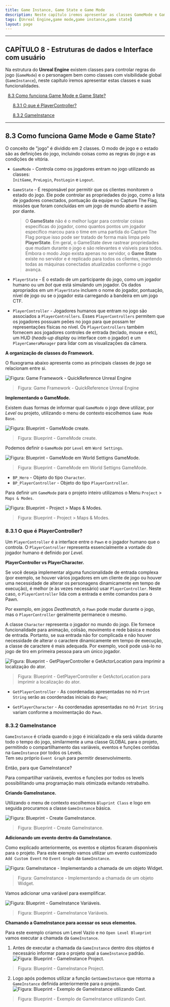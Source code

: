```yaml
---
title: Game Instance, Game State e Game Mode
description: Neste capítulo iremos apresentar as classes GameMode e GameInstance com suas funcionalidades.
tags: [Unreal Engine,game mode,game instance,game state]
layout: page
---
```


***

<a name="8"></a>
## CAPÍTULO 8 - Estruturas de dados e Interface com usuário

Na estrutura do **Unreal Engine** existem classes para controlar regras do jogo (`GameMode`) e o personagem bem como classes com visibilidade global (`GameInstance`), neste capítulo iremos apresentar estas classes e suas funcionalidades.

&nbsp;&nbsp;[8.3 Como funciona Game Mode e Game State?](#8.3)

&nbsp;&nbsp;&nbsp;&nbsp;&nbsp;&nbsp;[8.3.1 O que é PlayerController?](#8.3.1)

&nbsp;&nbsp;&nbsp;&nbsp;&nbsp;&nbsp;[8.3.2 GameInstance](#8.3.2)    

***

<a name="8.3"></a>
## 8.3 Como funciona Game Mode e Game State?
O conceito de "jogo" é dividido em 2 classes. O modo de jogo e o estado são as definições do jogo, incluindo coisas como as regras do jogo e as condições de vitória.

- `GameMode` - Controla como os jogadores entram no jogo utilizando as classes:   
  `InitGame`, `PreLogin`, `PostLogin` e `Logout`.
- `GameState` - É responsável por permitir que os clientes monitorem o estado do jogo.  Ele pode controlar as propriedades do jogo, como a lista de jogadores conectados, pontuação da equipe no Capture The Flag, missões que foram concluídas em um jogo de mundo aberto e assim por diante.   

  >O **GameState** não é o melhor lugar para controlar coisas específicas do jogador, como quantos pontos um jogador específico marcou para o time em uma partida do Capture The Flag porque isso pode ser tratado de forma mais limpa pelo **PlayerState**. Em geral, o GameState deve rastrear propriedades que mudam durante o jogo e são relevantes e visíveis para todos. Embora o modo Jogo exista apenas no servidor, o **Game State** existe no servidor e é replicado para todos os clientes, mantendo todas as máquinas conectadas atualizadas conforme o jogo avança.

- `PlayerState` - É o estado de um participante do jogo, como um jogador humano ou um *bot* que está simulando um jogador. Os dados apropriados em um `PlayerState` incluem o nome do jogador, pontuação, nível de jogo ou se o jogador esta carregando a bandeira em um jogo CTF.

- `PlayerController` -
Jogadores humanos que entram no jogo são associados a `PlayerControllers`. Esses `PlayerControllers` permitem que os jogadores possuam peões no jogo para que possam ter representações físicas no nível. Os `PlayerControllers` também fornecem aos jogadores controles de entrada (teclado, mouse e etc), um HUD (*heads-up display* ou interface com o jogador) e um `PlayerCameraManager` para lidar com as visualizações da câmera.

**A organização de classes do Framework.**

O fluxograma abaixo apresenta como as principais classes de jogo se relacionam entre si.

![Figura: Game Framework - QuickReference Unreal Engine](imagens/gamemode/GameFramework.webp "Figura: Game Framework - QuickReference Unreal Engine")

> Figura: Game Framework - QuickReference Unreal Engine

**Implementando o GameMode.**

Existem duas formas de informar qual `GameMode` o jogo deve utilizar, por *Level* ou projeto, utilizando o menu de contexto escolhemos `Game Mode Base`.

![Figura: Blueprint - GameMode create.](imagens/gamemode/blueprint_gamemode_create.webp "Figura: Blueprint - GameMode create.")    

> Figura: Blueprint - GameMode create.

Podemos definir o `GameMode` por `Level` em `Word Settings`.

![Figura: Blueprint - GameMode em World Settigns GameMode.](imagens/gamemode/blueprint_world_settigns_gamemode.webp "Figura: Blueprint - GameMode em World Settigns GameMode.")   

> Figura: Blueprint - GameMode em World Settigns GameMode.

- `BP_Hero` - Objeto do tipo `Character`.
- `BP_PlayerController` - Objeto do tipo `PlayerController`.

Para definir um `GameMode` para o projeto inteiro utilizamos o Menu `Project` > `Maps & Modes`.     

![Figura: Blueprint - Project > Maps & Modes.](imagens/gamemode/blueprint_project_mapsmodes.webp "Figura: Blueprint - Project > Maps & Modes.")

> Figura: Blueprint - Project > Maps & Modes.

<a name="8.3.1"></a>
### 8.3.1 O que é PlayerController?
Um `PlayerController` é a interface entre o `Pawn` e o jogador humano que o controla. O `PlayerController` representa essencialmente a vontade do jogador humano é definido por *Level*.

**PlayerController vs  PlayerCharacter.**

Se você deseja implementar alguma funcionalidade de entrada complexa (por exemplo, se houver vários jogadores em um cliente de jogo ou houver uma necessidade de alterar os personagens dinamicamente em tempo de execução), é melhor (e às vezes necessário) usar `PlayerController`. Neste caso, o `PlayerController` lida com a entrada e emite comandos para o Pawn.

Por exemplo, em jogos *Deathmatch*, o `Pawn` pode mudar durante o jogo, mas o `PlayerController` geralmente permanece o mesmo.

A classe `Character` representa o jogador no mundo do jogo. Ele fornece funcionalidade para animação, colisão, movimento e rede básica e modos de entrada. Portanto, se sua entrada não for complicada e não houver necessidade de alterar o caractere dinamicamente em tempo de execução, a classe de caractere é mais adequada. Por exemplo, você pode usá-lo no jogo de tiro em primeira pessoa para um único jogador.   

![Figura: Blueprint - GetPlayerController e GetActorLocation para imprimir a localização do ator.](imagens/gamemode/blueprint_playercontroller_character.webp "Figura: Blueprint - GetPlayerController e GetActorLocation para imprimir a localização do ator.")

> Figura: Blueprint - GetPlayerController e GetActorLocation para imprimir a localização do ator.

- `GetPlayerController` - As coordenadas apresentadas no nó `Print String` serão as coordenadas iniciais do `Pawn`;

- `GetPlayerCharacter` - As coordenadas apresentadas no nó `Print String` variam conforme a movimentação do `Pawn`.

<a name="8.3.2"></a>
### 8.3.2 GameInstance

`GameInstance` é criada quando o jogo é inicializado e ela será válida durante todo o tempo do jogo, similarmente a uma classe GLOBAL para o projeto, permitindo o compartilhamento das variáveis, eventos e funções contidas na `GameInstance` por todos os Levels.   
Tem seu próprio `Event Graph` para permitir desenvolvimento.  

Então, para que GameInstance?

Para compartilhar variáveis, eventos e funções por todos os levels possibilitando uma programação mais otimizada evitando retrabalho.

**Criando GameInstance.**

Utilizando o menu de contexto escolhemos `Bluprint Class` e logo em seguida procuramos a classe `GameInstance` básica.   

![Figura: Blueprint - Create GameInstance.](imagens/gamemode/blueprint_gameinstance_classe.webp "Figura: Blueprint - Create GameInstance.")      

> Figura: Blueprint - Create GameInstance.

**Adicionando um evento dentro da GameInstance.**

Como explicado anteriormente, os eventos e objetos ficaram disponíveis para o projeto. Para este exemplo vamos utilizar um evento customizado `Add Custom Event` no `Event Graph` da `GameInstance`.    

![Figura: GameInstance - Implementando a chamada de um objeto Widget.](imagens/gamemode/blueprint_gameinstance_events.webp "Figura: GameInstance - Implementando a chamada de um objeto Widget.")            

> Figura: GameInstance - Implementando a chamada de um objeto Widget.

Vamos adicionar uma variável para exemplificar.   

![Figura: Blueprint - GameInstance Variáveis.](imagens/gamemode/blueprint_gameinstance_variable.webp "Figura: Blueprint - GameInstance Variáveis. ")            

> Figura: Blueprint - GameInstance Variáveis.

**Chamando a GameInstance para acessar os seus elementos.**

Para este exemplo criamos um Level Vazio e no `Open Level Blueprint` vamos executar a chamada da `GameInstance`.

1. Antes de executar a chamada da `GameInstance` dentro dos objetos é necessário informar para o projeto qual a `GameInstance` padrão.        
  ![Figura: Blueprint - GameInstance Project.](imagens/gamemode/blueprint_gameinstance_project.webp "Figura: Blueprint - GameInstance Project.")        

  >Figura: Blueprint - GameInstance Project.

2. Logo após podemos utilizar a função `GetGameInstance` que retorna a `GameInstance` definida anteriormente para o projeto.   
  ![Figura: Blueprint - Exemplo de GameInstance utilizando Cast.](imagens/gamemode/blueprint_gameinstance_cast.webp "Figura: Blueprint - Exemplo de GameInstance utilizando Cast.")

  >Figura: Blueprint - Exemplo de GameInstance utilizando Cast.
